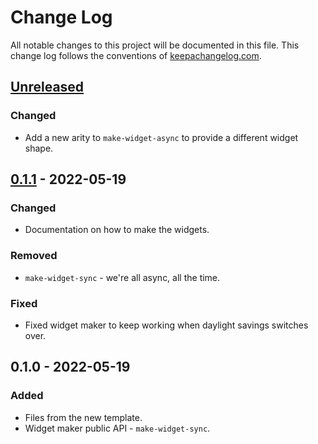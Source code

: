 # Change Log
All notable changes to this project will be documented in this file. This change log follows the conventions of [keepachangelog.com](http://keepachangelog.com/).

## [Unreleased]
### Changed
- Add a new arity to `make-widget-async` to provide a different widget shape.

## [0.1.1] - 2022-05-19
### Changed
- Documentation on how to make the widgets.

### Removed
- `make-widget-sync` - we're all async, all the time.

### Fixed
- Fixed widget maker to keep working when daylight savings switches over.

## 0.1.0 - 2022-05-19
### Added
- Files from the new template.
- Widget maker public API - `make-widget-sync`.

[Unreleased]: https://github.com/thumby/thumby/compare/0.1.1...HEAD
[0.1.1]: https://github.com/thumby/thumby/compare/0.1.0...0.1.1
